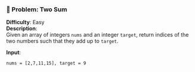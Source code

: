 
### 🚧 Problem: Two Sum

**Difficulty**: Easy  
**Description**:  
Given an array of integers `nums` and an integer `target`, return indices of the two numbers such that they add up to `target`.

**Input**:
```txt
nums = [2,7,11,15], target = 9
